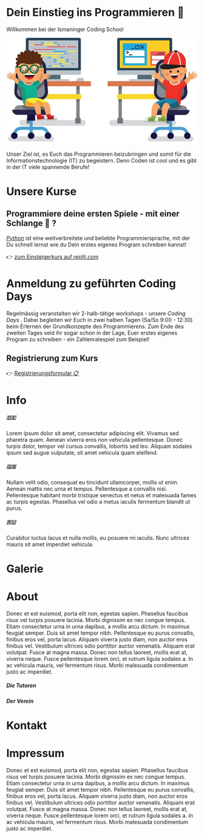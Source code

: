 # Dein Einstieg ins Programmieren :tada:
Willkommen bei der Ismaninger Coding School

![Coding Kids](assets/img/codingkids.jpeg)

Unser Ziel ist, es Euch das Programmieren beizubringen und somit für die Informationstechnologie (IT) zu begeistern. Denn Coden ist cool und es gibt in der IT viele spannende Berufe!
# Unsere Kurse

## Programmiere deine ersten Spiele - mit einer Schlange :snake: ?

[_Python_](python.org) ist eine weitverbreitete und beliebte Programmiersprache, mit der Du schnell lernst wie du Dein erstes eigenes Program schreiben kannst!

👉 [zum Einsteigerkurs auf replit.com](https://replit.com/@DavidHeereman/Zahlenratespiel-interaktiv)


# Anmeldung zu geführten Coding Days

Regelmässig veranstalten wir 2-halb-tätige workshops - unsere _Coding Days_ . Dabei begleiten wir Euch in zwei halben Tagen (Sa/So 9:00 - 12:30) beim Erlernen der Grundkonzepte des Programmierens. Zum Ende des zweiten Tages seid ihr sogar schon in der Lage, Euer erstes eigenes Program zu schreiben - ein Zahlenratespiel zum Beispiel!

## Registrierung zum Kurs

👉 [Registrierungsformular 📋](mailto:coding.ismaning@gmail.com?Subject=Anmeldung%20zu%20Coding%20Days&Body=Name%20des%20Kindes:%0D%0AAlter%20des%20Kindes:%0D%0ASchule:)
# Info
##### 🇩🇪
Lorem ipsum dolor sit amet, consectetur adipiscing elit. Vivamus sed pharetra quam. Aenean viverra eros non vehicula pellentesque. Donec turpis dolor, tempor vel cursus convallis, lobortis sed leo. Aliquam sodales ipsum sed augue vulputate, sit amet vehicula quam eleifend.
##### 🇬🇧
Nullam velit odio, consequat eu tincidunt ullamcorper, mollis ut enim. Aenean mattis nec urna et tempus. Pellentesque a convallis nisi. Pellentesque habitant morbi tristique senectus et netus et malesuada fames ac turpis egestas. Phasellus vel odio a metus iaculis fermentum blandit ut purus.
##### 🇷🇺
Curabitur luctus lacus et nulla mollis, eu posuere mi iaculis. Nunc ultrices mauris sit amet imperdiet vehicula.
# Galerie


# About
Donec et est euismod, porta elit non, egestas sapien. Phasellus faucibus risus vel turpis posuere lacinia. Morbi dignissim ex nec congue tempus. Etiam consectetur urna in urna dapibus, a mollis arcu dictum. In maximus feugiat semper. Duis sit amet tempor nibh. Pellentesque eu purus convallis, finibus eros vel, porta lacus. Aliquam viverra justo diam, non auctor eros finibus vel. Vestibulum ultrices odio porttitor auctor venenatis. Aliquam erat volutpat. Fusce at magna massa. Donec non tellus laoreet, mollis erat at, viverra neque. Fusce pellentesque lorem orci, et rutrum ligula sodales a. In ac vehicula mauris, vel fermentum risus. Morbi malesuada condimentum justo ac imperdiet.
##### Die Tutoren

##### Der Verein

# Kontakt

# Impressum
Donec et est euismod, porta elit non, egestas sapien. Phasellus faucibus risus vel turpis posuere lacinia. Morbi dignissim ex nec congue tempus. Etiam consectetur urna in urna dapibus, a mollis arcu dictum. In maximus feugiat semper. Duis sit amet tempor nibh. Pellentesque eu purus convallis, finibus eros vel, porta lacus. Aliquam viverra justo diam, non auctor eros finibus vel. Vestibulum ultrices odio porttitor auctor venenatis. Aliquam erat volutpat. Fusce at magna massa. Donec non tellus laoreet, mollis erat at, viverra neque. Fusce pellentesque lorem orci, et rutrum ligula sodales a. In ac vehicula mauris, vel fermentum risus. Morbi malesuada condimentum justo ac imperdiet.
